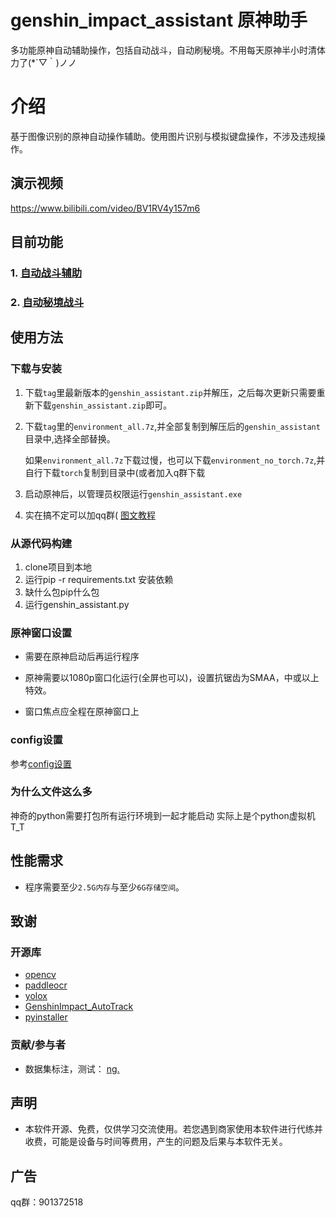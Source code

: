 # genshin_impact_assistant 原神助手  

多功能原神自动辅助操作，包括自动战斗，自动刷秘境。不用每天原神半小时清体力了(*´▽｀)ノノ

# 介绍

基于图像识别的原神自动操作辅助。使用图片识别与模拟键盘操作，不涉及违规操作。

## 演示视频

https://www.bilibili.com/video/BV1RV4y157m6

## 目前功能

### 1. [自动战斗辅助](./doc/combat_assi.md)

### 2. [自动秘境战斗](./doc/domain_assi.md)

## 使用方法

### 下载与安装

1. 下载`tag`里最新版本的`genshin_assistant.zip`并解压，之后每次更新只需要重新下载`genshin_assistant.zip`即可。
2. 下载`tag`里的`environment_all.7z`,并全部复制到解压后的`genshin_assistant`目录中,选择全部替换。

    如果`environment_all.7z`下载过慢，也可以下载`environment_no_torch.7z`,并自行下载`torch`复制到目录中(或者加入q群下载
3. 启动原神后，以管理员权限运行`genshin_assistant.exe`
4. 实在搞不定可以加qq群(
[图文教程](doc/install.md)

### 从源代码构建

1. clone项目到本地
2. 运行pip -r requirements.txt 安装依赖
3. 缺什么包pip什么包
4. 运行genshin_assistant.py

### 原神窗口设置

- 需要在原神启动后再运行程序

- 原神需要以1080p窗口化运行(全屏也可以)，设置抗锯齿为SMAA，中或以上特效。

- 窗口焦点应全程在原神窗口上

### config设置

参考[config设置](./doc/config.md)

### 为什么文件这么多

神奇的python需要打包所有运行环境到一起才能启动 实际上是个python虚拟机 T_T

## 性能需求

- 程序需要至少`2.5G内存`与至少`6G存储空间`。

## 致谢

### 开源库

- [opencv](https://github.com/opencv/opencv)
- [paddleocr](https://github.com/PaddlePaddle/PaddleOCR)
- [yolox](https://github.com/Megvii-BaseDetection/YOLOX)
- [GenshinImpact_AutoTrack](https://github.com/GengGode/GenshinImpact_AutoTrack_DLL)
- [pyinstaller](https://github.com/pyinstaller/pyinstaller)

### 贡献/参与者

- 数据集标注，测试： [nɡ.](https://space.bilibili.com/396023811)

## 声明

- 本软件开源、免费，仅供学习交流使用。若您遇到商家使用本软件进行代练并收费，可能是设备与时间等费用，产生的问题及后果与本软件无关。

## 广告

qq群：901372518
